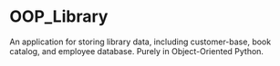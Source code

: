 # OOP_Library
An application for storing library data, including customer-base, book catalog, and employee database. Purely in Object-Oriented Python.
